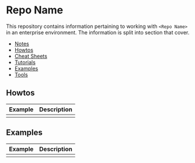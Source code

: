 # Repo Name

This repository contains information pertaining to working with `<Repo Name>` in an enterprise environment. The information is split into section that cover.

* [Notes](./docs/notes/README.MD)
* [Howtos](./docs/howtos/README.MD)
* [Cheat Sheets](./docs/cheatsheets/README.MD)
* [Tutorials](./docs/tutorials/README.MD)
* [Examples](./docs/examples/README.MD)
* [Tools](./docs/tools/README.MD)

## Howtos
| Example                       | Description                 |
| ---------------------------------------| ----------------------------|
||

## Examples
| Example                       | Description                 |
| ---------------------------------------| ----------------------------|
|||
